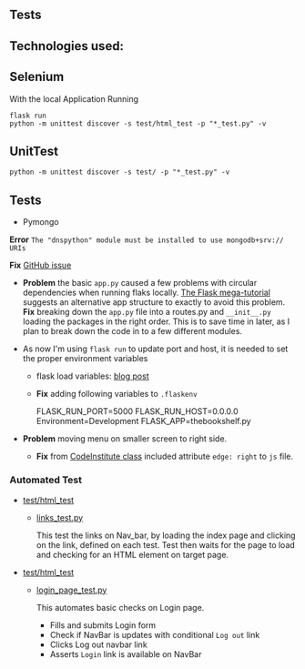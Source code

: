 Tests
---

## Technologies used:

## Selenium 
With the local Application Running

    flask run
    python -m unittest discover -s test/html_test -p "*_test.py" -v

## UnitTest

    python -m unittest discover -s test/ -p "*_test.py" -v


## Tests
    
- Pymongo 

**Error** `The "dnspython" module must be installed to use mongodb+srv:// URIs`

**Fix** [GitHub issue](https://github.com/getredash/redash/issues/2603)

- **Problem** the basic `app.py` caused a few problems with circular dependencies when running flaks locally. [The Flask mega-tutorial](https://blog.miguelgrinberg.com/post/the-flask-mega-tutorial-part-i-hello-world)
suggests an alternative app structure to exactly to avoid this problem. 
  **Fix** breaking down the `app.py` file into a routes.py and `__init__.py` loading the packages in the right order. This is to save time in later, as I plan to break down the code in to a few different modules.
  
- As now I'm using `flask run` to update port and host, it is needed to set the proper environment variables
  - flask load variables: [blog post](https://prettyprinted.com/tutorials/automatically_load_environment_variables_in_flask) 
  - **Fix** adding following variables to `.flaskenv`
    
        
      FLASK_RUN_PORT=5000
      FLASK_RUN_HOST=0.0.0.0
      Environment=Development
      FLASK_APP=thebookshelf.py
  
  
- **Problem** moving menu on smaller screen to right side. 
  - **Fix** from [CodeInstitute class](https://github.com/Code-Institute-Solutions/TaskManagerAuth/blob/main/02-UserAuthenticationAndAuthorization/02-register_page/static/js/script.js) included attribute `edge: right`
    to `js` file. 
    

### Automated Test

- [test/html_test](https://github.com/diogo-pessoa/the-bookshelf/blob/master/test/html_test)
  - [links_test.py](https://github.com/diogo-pessoa/the-bookshelf/blob/master/test/html_test/links_test.py)
    
    This test the links on Nav_bar, by loading the index page and clicking on the link, defined on each test. Test then waits for the page to load and checking for an HTML element on target page.
  

- [test/html_test](https://github.com/diogo-pessoa/the-bookshelf/blob/master/test/html_test)
  - [login_page_test.py](https://github.com/diogo-pessoa/the-bookshelf/blob/master/test/html_test/login_page_test.py)
  
    This automates basic checks on Login page.
      - Fills and submits Login form
      - Check if NavBar is updates with conditional `Log out` link
      - Clicks Log out navbar link
      - Asserts `Login` link is available on NavBar
  